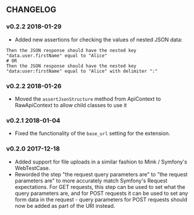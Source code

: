 ## CHANGELOG

### v0.2.2 2018-01-29

- Added new assertions for checking the values of nested JSON data:
```
Then the JSON response should have the nested key "data.user.firstName" equal to "Alice"
# OR
Then the JSON response should have the nested key "data:user:firstName" equal to "Alice" with delimiter ":"
```

### v0.2.2 2018-01-26

- Moved the `assertJsonStructure` method from ApiContext to RawApiContext to allow child classes to use it

### v0.2.1 2018-01-04

- Fixed the functionality of the `base_url` setting for the extension.

### v0.2.0 2017-12-18

- Added support for file uploads in a similar fashion to Mink / Symfony's WebTestCase.
- Reworded the step "the request query parameters are" to "the request parameters are" to more accurately match Symfony's Request expectations. For GET requests, this step can
be used to set what the query parameters are, and for POST requests it can be used to set any form data in the request - query parameters for POST requests should now be added
as part of the URI instead.
